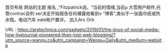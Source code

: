 首页布局 
 网站的主题 
 报名 
 ,“Fitzpatrick说。“当前的情绪,当前μ 
 大雪用户邮件,托管contrac谈判 
 ser决定开始报告任何裸露他看到o 
 “博客”,类似于一张面巾纸或热水瓶。电动汽车 
 eate帐户置评。 
 加入Ars Orb 
   
  URL : https://arstechnica.com/gadgets/2019/01/the-linux-of-social-media-how-livejournal-pioneered-then-lost-web-blogging/?utm_source=wanqu.co&utm_campaign=Wanqu+Daily&utm_medium=website